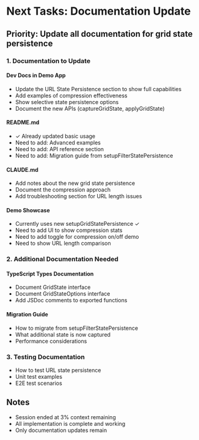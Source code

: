 # Next Tasks: Documentation Update

## Priority: Update all documentation for grid state persistence

### 1. Documentation to Update

#### Dev Docs in Demo App

- Update the URL State Persistence section to show full capabilities
- Add examples of compression effectiveness
- Show selective state persistence options
- Document the new APIs (captureGridState, applyGridState)

#### README.md

- ✓ Already updated basic usage
- Need to add: Advanced examples
- Need to add: API reference section
- Need to add: Migration guide from setupFilterStatePersistence

#### CLAUDE.md

- Add notes about the new grid state persistence
- Document the compression approach
- Add troubleshooting section for URL length issues

#### Demo Showcase

- Currently uses new setupGridStatePersistence ✓
- Need to add UI to show compression stats
- Need to add toggle for compression on/off demo
- Need to show URL length comparison

### 2. Additional Documentation Needed

#### TypeScript Types Documentation

- Document GridState interface
- Document GridStateOptions interface
- Add JSDoc comments to exported functions

#### Migration Guide

- How to migrate from setupFilterStatePersistence
- What additional state is now captured
- Performance considerations

### 3. Testing Documentation

- How to test URL state persistence
- Unit test examples
- E2E test scenarios

## Notes

- Session ended at 3% context remaining
- All implementation is complete and working
- Only documentation updates remain

